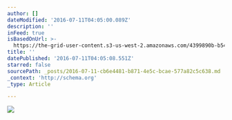 ```yaml
---
author: []
dateModified: '2016-07-11T04:05:00.089Z'
description: ''
inFeed: true
isBasedOnUrl: >-
  https://the-grid-user-content.s3-us-west-2.amazonaws.com/4399890b-b541-45ab-b9f4-e4bf69c42e80.jpg
title: ''
datePublished: '2016-07-11T04:05:08.551Z'
starred: false
sourcePath: _posts/2016-07-11-cb6e4481-b871-4e5c-bcae-577a82c5c638.md
_context: 'http://schema.org'
_type: Article

---
```

![](https://the-grid-user-content.s3-us-west-2.amazonaws.com/4399890b-b541-45ab-b9f4-e4bf69c42e80.jpg)